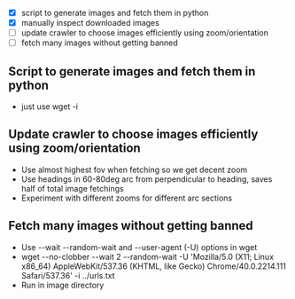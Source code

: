 - [x] script to generate images and fetch them in python
- [x] manually inspect downloaded images
- [ ] update crawler to choose images efficiently using zoom/orientation
- [ ] fetch many images without getting banned

Script to generate images and fetch them in python
--------------------------------------------------
 - just use wget -i <file-with-images-list-in>

Update crawler to choose images efficiently using zoom/orientation
-----------------------------------------------------------------
 - Use almost highest fov when fetching so we get decent zoom
 - Use headings in 60-80deg arc from perpendicular to heading, saves half
   of total image fetchings
 - Experiment with different zooms for different arc sections

Fetch many images without getting banned
----------------------------------------
 - Use --wait <time> --random-wait and --user-agent (-U) options in wget
 - wget --no-clobber --wait 2 --random-wait -U 'Mozilla/5.0 (X11; Linux x86_64) AppleWebKit/537.36 (KHTML, like Gecko) Chrome/40.0.2214.111 Safari/537.36' -i ../urls.txt
 - Run in image directory
